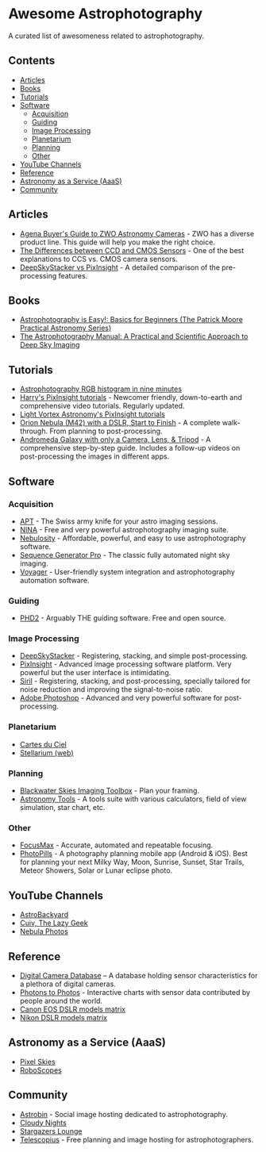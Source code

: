 # Awesome Astrophotography

A curated list of awesomeness related to astrophotography.



## Contents

- [Articles](#articles)
- [Books](#books)
- [Tutorials](#tutorials)
- [Software](#software)
  - [Acquisition](#acquisition)
  - [Guiding](#guiding)
  - [Image Processing](#image-processing)
  - [Planetarium](#planetarium)
  - [Planning](#planning)
  - [Other](#other)
- [YouTube Channels](#youtube-channels)
- [Reference](#reference)
- [Astronomy as a Service (AaaS)](#astronomy-as-a-service-aaas)
- [Community](#community)



## Articles

- [Agena Buyer's Guide to ZWO Astronomy Cameras](https://agenaastro.com/articles/guides/cameras/zwo-astronomy-cameras-buyers-guide.html) - ZWO has a diverse product line. This guide will help you make the right choice.
- [The Differences between CCD and CMOS Sensors](https://www.atik-cameras.com/news/difference-between-ccd-cmos-sensors/) - One of the best explanations to CCS vs. CMOS camera sensors.
- [DeepSkyStacker vs PixInsight](https://www.lightvortexastronomy.com/image-pre-processing-deepskystacker-vs-pixinsight.html) - A detailed comparison of the pre-processing features.



## Books

- [Astrophotography is Easy!: Basics for Beginners (The Patrick Moore Practical Astronomy Series)](https://www.goodreads.com/book/show/56053741-astrophotography-is-easy)
- [The Astrophotography Manual: A Practical and Scientific Approach to Deep Sky Imaging](https://www.goodreads.com/book/show/37301142-the-astrophotography-manual)



## Tutorials

- [Astrophotography RGB histogram in nine minutes](https://www.youtube.com/watch?v=9rAoJ-VG860)
- [Harry's PixInsight tutorials](http://www.harrysastroshed.com/Pixinsighthome.html) - Newcomer friendly, down-to-earth and comprehensive video tutorials. Regularly updated.
- [Light Vortex Astronomy's PixInsight tutorials](https://www.lightvortexastronomy.com/tutorials.html)
- [Orion Nebula (M42) with a DSLR, Start to Finish](https://www.youtube.com/watch?v=Qb1ceFM-DkQ) - A complete walk-through. From planning to post-processing.
- [Andromeda Galaxy with only a Camera, Lens, & Tripod](https://www.youtube.com/watch?v=pXcRKoxTPVg) - A comprehensive step-by-step guide. Includes a follow-up videos on post-processing the images in different apps.



## Software

### Acquisition

- [APT](https://www.astrophotography.app) - The Swiss army knife for your astro imaging sessions.
- [NINA](https://nighttime-imaging.eu) - Free and very powerful astrophotography imaging suite.
- [Nebulosity](http://www.stark-labs.com/nebulosity.html) - Affordable, powerful, and easy to use astrophotography software.
- [Sequence Generator Pro](https://www.sequencegeneratorpro.com) - The classic fully automated night sky imaging.
- [Voyager](https://software.starkeeper.it) - User-friendly system integration and astrophotography automation software.

### Guiding

- [PHD2](https://openphdguiding.org) - Arguably THE guiding software. Free and open source.

### Image Processing

- [DeepSkyStacker](http://deepskystacker.free.fr/english/index.html) - Registering, stacking, and simple post-processing.
- [PixInsight](https://pixinsight.com) - Advanced image processing software platform. Very powerful but the user interface is intimidating.
- [Siril](https://siril.org) - Registering, stacking, and post-processing, specially tailored for noise reduction and improving the signal-to-noise ratio.
- [Adobe Photoshop](https://www.adobe.com/products/photoshop.html) - Advanced and very powerful software for post-processing.

### Planetarium

- [Cartes du Ciel](https://www.ap-i.net/skychart/doku.php?id=en/start)
- [Stellarium (web)](https://stellarium-web.org)

### Planning

- [Blackwater Skies Imaging Toolbox](https://www.blackwaterskies.co.uk/imaging-toolbox/) - Plan your framing.
- [Astronomy Tools](https://astronomy.tools/) - A tools suite with various calculators, field of view simulation, star chart, etc.

### Other

- [FocusMax](https://www.ccdware.com/products/focusmax/index-2.html) - Accurate, automated and repeatable focusing.
- [PhotoPills](https://www.photopills.com) - A photography planning mobile app (Android & iOS). Best for planning your next Milky Way, Moon, Sunrise, Sunset, Star Trails, Meteor Showers, Solar or Lunar eclipse photo.



## YouTube Channels

- [AstroBackyard](https://www.youtube.com/c/AstroBackyard)
- [Cuiv, The Lazy Geek](https://www.youtube.com/channel/UC65vvpQDX5rymeqrYt-Bb1g)
- [Nebula Photos](https://www.youtube.com/channel/UCO_gBdHekc74feh0bWqKJ1Q)



## Reference

- [Digital Camera Database](https://www.digicamdb.com) – A database holding sensor characteristics for a plethora of digital cameras.
- [Photons to Photos](https://www.photonstophotos.net) - Interactive charts with sensor data contributed by people around the world.
- [Canon EOS DSLR models matrix](https://www.astrophotography.app/EOS.php)
- [Nikon DSLR models matrix](https://www.astrophotography.app/nikon.php)



## Astronomy as a Service (AaaS)

- [Pixel Skies](https://www.pixelskiesastro.com)
- [RoboScopes](https://www.roboscopes.com)



## Community

- [Astrobin](https://www.astrobin.com) - Social image hosting dedicated to astrophotography.
- [Cloudy Nights](https://www.cloudynights.com)
- [Stargazers Lounge](https://stargazerslounge.com)
- [Telescopius](https://telescopius.com) - Free planning and image hosting for astrophotographers.

